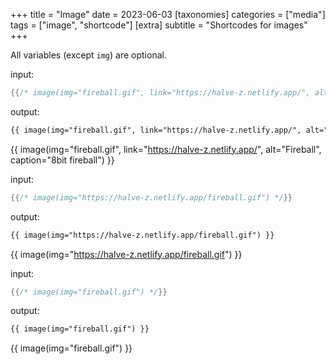 +++
title = "Image"
date = 2023-06-03
[taxonomies]
categories = ["media"]
tags = ["image", "shortcode"]
[extra]
subtitle = "Shortcodes for images"
+++

All variables (except `img`) are optional.

input:

```rs
{{/* image(img="fireball.gif", link="https://halve-z.netlify.app/", alt="Fireball", caption="8bit fireball") */}}
```

output:

```html
{{ image(img="fireball.gif", link="https://halve-z.netlify.app/", alt="Fireball", caption="8bit fireball") }}
```

{{ image(img="fireball.gif", link="https://halve-z.netlify.app/", alt="Fireball", caption="8bit fireball") }}

input:

```rs
{{/* image(img="https://halve-z.netlify.app/fireball.gif") */}}
```

output:

```html
{{ image(img="https://halve-z.netlify.app/fireball.gif") }}
```

{{ image(img="https://halve-z.netlify.app/fireball.gif") }}

input:

```rs
{{/* image(img="fireball.gif") */}}
```

output:

```html
{{ image(img="fireball.gif") }}
```

{{ image(img="fireball.gif") }}
